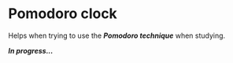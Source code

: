 # **Pomodoro clock**
Helps when trying to use the ***Pomodoro technique*** when studying.

***In progress...***